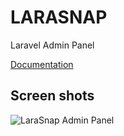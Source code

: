 # LARASNAP

Laravel Admin Panel

[Documentation](https://karthicksivakumar191194.github.io/larasnap/ "Documentation")

## Screen shots    

![LaraSnap Admin Panel](https://karthicksivakumar191194.github.io/larasnap/assets/images/larasnap.gif)